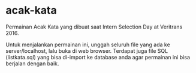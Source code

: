 # acak-kata
Permainan Acak Kata yang dibuat saat Intern Selection Day at Veritrans 2016.

Untuk menjalankan permainan ini, unggah seluruh file yang ada ke server/localhost, lalu buka di web browser.
Terdapat juga file SQL (listkata.sql) yang bisa di-import ke database anda agar permainan ini bisa berjalan dengan baik.
